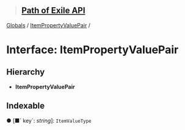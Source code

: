 > ## [Path of Exile API](../README.md)

[Globals](../globals.md) / [ItemPropertyValuePair](itempropertyvaluepair.md) /

# Interface: ItemPropertyValuePair

## Hierarchy

* **ItemPropertyValuePair**

## Indexable

● \[■&#x60; key&#x60;: *string*\]: `ItemValueType`